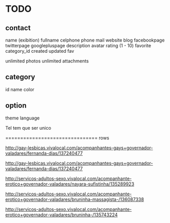 TODO
============================

contact
---------------
name (exibition)
fullname
celphone
phone
mail
website
blog
facebookpage
twitterpage
googlepluspage
description
avatar
rating (1 - 10)
favorite
category_id
created
updated
fav

unlimited photos
unlimited attachments

category
---------------
id
name
color

option
---------------
theme
language

Tel tem que ser unico




===============================
rows

http://gay-lesbicas.vivalocal.com/acompanhantes-gays+governador-valadares/fernanda-dias/137240477

http://gay-lesbicas.vivalocal.com/acompanhantes-gays+governador-valadares/fernanda-dias/137240477

http://servicos-adultos-sexo.vivalocal.com/acompanhante-erotico+governador-valadares/nayara-sufistinha/135289923

http://servicos-adultos-sexo.vivalocal.com/acompanhante-erotico+governador-valadares/bruninha-massagista-/136087338

http://servicos-adultos-sexo.vivalocal.com/acompanhante-erotico+governador-valadares/bruninha-/135743224